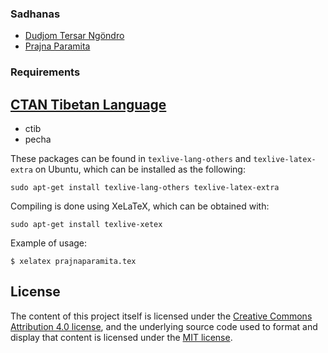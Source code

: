 ### Sadhanas

* [Dudjom Tersar Ngöndro](dudjom-tersar-ngondro/)
* [Prajna Paramita](prajnaparamita/)

### Requirements

[CTAN Tibetan Language](http://ctan.mackichan.com/language/tibetan/)
---
* ctib
* pecha

These packages can be found in `texlive-lang-others` and `texlive-latex-extra`
on Ubuntu, which can be installed as the following:

    sudo apt-get install texlive-lang-others texlive-latex-extra

Compiling is done using XeLaTeX, which can be obtained with:

    sudo apt-get install texlive-xetex

Example of usage:

    $ xelatex prajnaparamita.tex


## License

The content of this project itself is licensed under the [Creative Commons Attribution 4.0 license](https://creativecommons.org/licenses/by/4.0/), and the underlying source code used to format and display that content is licensed under the [MIT license](http://opensource.org/licenses/mit-license.php).
